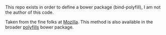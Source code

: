 This repo exists in order to define a bower package (bind-polyfill), I am not the author of this code.

Taken from the fine folks at [Mozilla](https://developer.mozilla.org/en-US/docs/Web/JavaScript/Reference/Global_Objects/Function/bind#Compatibility). This method is also available in the broader [polyfills](https://github.com/inexorabletash/polyfill) bower package.


